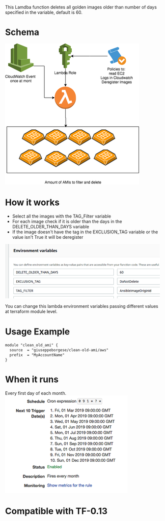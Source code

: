 This Lamdba function deletes all golden images older than number of days specified in the variable, default is 60. 

# Schema
![schema](https://raw.githubusercontent.com/giuseppeborgese/terraform-aws-clean-old-ami/master/Clean_old_ami.png)

# How it works

* Select all the images with the TAG_Filter variable
* For each image check if it is older than the days in the DELETE_OLDER_THAN_DAYS variable
* If the image doesn't have the tag in the EXCLUSION_TAG variable or the value isn't True it will be deregister

![schema](https://raw.githubusercontent.com/giuseppeborgese/terraform-aws-clean-old-ami/master/lambda-variables.tf.png)

You can change this lambda environment variables passing different values at terraform module level.

# Usage Example
``` hcl
module "clean_old_ami" {
  source  = "giuseppeborgese/clean-old-ami/aws"
  prefix  = "MyAccountName"
}
```

# When it runs
Every first day of each month. 
![whenitruns](https://raw.githubusercontent.com/giuseppeborgese/terraform-aws-clean-old-ami/master/cronexpression.png)

# Compatible with TF-0.13
